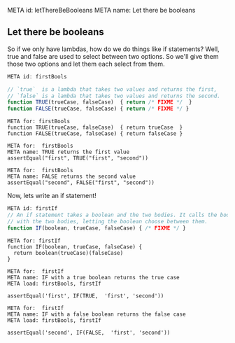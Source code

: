META id: letThereBeBooleans
META name: Let there be booleans

Let there be booleans
---------------------

So if we only have lambdas, how do we do things like if statements?
Well, true and false are used to select between two options.
So we'll give them those two options and let them each select from them.


```js
META id: firstBools

// `true`  is a lambda that takes two values and returns the first,
// `false` is a lambda that takes two values and returns the second.
function TRUE(trueCase, falseCase)  { return /* FIXME */  }
function FALSE(trueCase, falseCase) { return /* FIXME */ }
```

```solution
META for: firstBools
function TRUE(trueCase, falseCase)  { return trueCase  }
function FALSE(trueCase, falseCase) { return falseCase }
```

```test
META for:  firstBools
META name: TRUE returns the first value
assertEqual("first", TRUE("first", "second"))
```

```test
META for:  firstBools
META name: FALSE returns the second value
assertEqual("second", FALSE("first", "second"))
```


Now, lets write an if statement!

```js
META id: firstIf
// An if statement takes a boolean and the two bodies. It calls the boolean
// with the two bodies, letting the boolean choose between them.
function IF(boolean, trueCase, falseCase) { /* FIXME */ }
```

```solution
META for: firstIf
function IF(boolean, trueCase, falseCase) {
  return boolean(trueCase)(falseCase)
}
```

```test
META for:  firstIf
META name: IF with a true boolean returns the true case
META load: firstBools, firstIf

assertEqual('first', IF(TRUE,  'first', 'second'))
```

```test
META for:  firstIf
META name: IF with a false boolean returns the false case
META load: firstBools, firstIf

assertEqual('second', IF(FALSE,  'first', 'second'))
```
